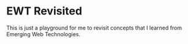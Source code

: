 # EWT Revisited

This is just a playground for me to revisit concepts that I learned from Emerging Web Technologies.
